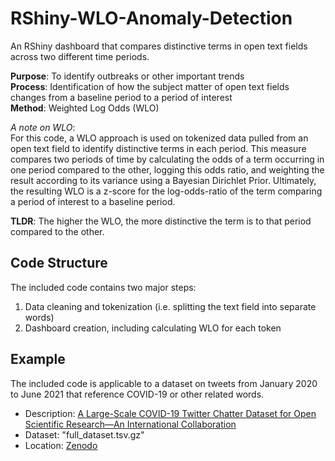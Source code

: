 # RShiny-WLO-Anomaly-Detection
An RShiny dashboard that compares distinctive terms in open text fields across two different time periods. 

**Purpose**: To identify outbreaks or other important trends <br />
**Process**: Identification of how the subject matter of open text fields changes from a baseline period to a period of interest<br />
**Method**:  Weighted Log Odds (WLO)


*A note on WLO*: <br />
For this code, a WLO approach is used on tokenized data pulled from an open text field to identify distinctive terms in each period. This measure compares two periods of time by calculating the odds of a term occurring in one period compared to the other, logging this odds ratio, and weighting the result according to its variance using a Bayesian Dirichlet Prior. Ultimately, the resulting WLO is a z-score for the log-odds-ratio of the term comparing a period of interest to a baseline period. 

**TLDR**: The higher the WLO, the more distinctive the term is to that period compared to the other. 


## Code Structure
The included code contains two major steps:  

  1. Data cleaning and tokenization (i.e. splitting the text field into separate words) 
  3. Dashboard creation, including calculating WLO for each token



## Example
The included code is applicable to a dataset on tweets from January 2020 to June 2021 that reference COVID-19 or other related words. <br />
  - Description: [A Large-Scale COVID-19 Twitter Chatter Dataset for Open Scientific Research—An International Collaboration](https://www.mdpi.com/2673-3986/2/3/24) <br />
  - Dataset:     "full_dataset.tsv.gz" <br />
  - Location:    [Zenodo](https://zenodo.org/records/5090588) 
 
